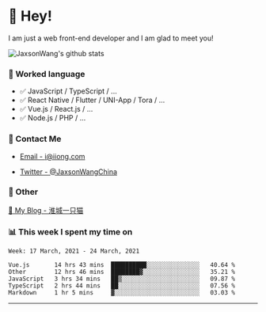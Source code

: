 # 👋 Hey!

I am just a web front-end developer and I am glad to meet you!

![JaxsonWang's github stats](https://github-readme-stats.vercel.app/api?username=JaxsonWang&&show_icons=true&&title_color=1abc9c&&icon_color=1abc9c)


### 📝 Worked language

- ✅ JavaScript / TypeScript / ...
- ✅ React Native / Flutter / UNI-App / Tora / ...
- ✅ Vue.js / React.js / ...
- ✅ Node.js / PHP / ...

### 📮 Contact Me

- [Email - i@iiong.com](mailto:i@iiong.com)

- [Twitter - @JaxsonWangChina](https://twitter.com/JaxsonWangChina)

### 🤪 Other

[📌 My Blog - 淮城一只猫](https://iiong.com)

### 📊 This week I spent my time on

<!--START_SECTION:waka-->
```text
Week: 17 March, 2021 - 24 March, 2021

Vue.js       14 hrs 43 mins  ██████████░░░░░░░░░░░░░░░   40.64 % 
Other        12 hrs 46 mins  ████████▓░░░░░░░░░░░░░░░░   35.21 % 
JavaScript   3 hrs 34 mins   ██▒░░░░░░░░░░░░░░░░░░░░░░   09.87 % 
TypeScript   2 hrs 44 mins   ██░░░░░░░░░░░░░░░░░░░░░░░   07.56 % 
Markdown     1 hr 5 mins     ▓░░░░░░░░░░░░░░░░░░░░░░░░   03.03 % 
```
<!--END_SECTION:waka-->

---
